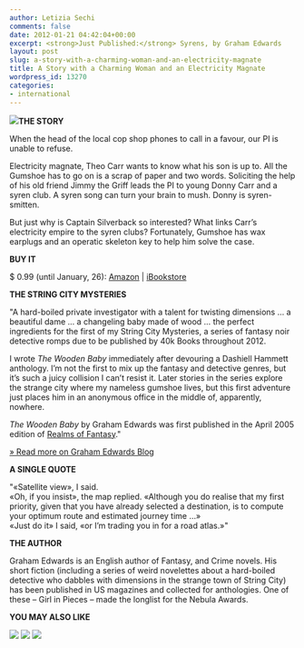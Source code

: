 ```yaml
---
author: Letizia Sechi
comments: false
date: 2012-01-21 04:42:04+00:00
excerpt: <strong>Just Published:</strong> Syrens, by Graham Edwards
layout: post
slug: a-story-with-a-charming-woman-and-an-electricity-magnate
title: A Story with a Charming Woman and an Electricity Magnate
wordpress_id: 13270
categories:
- international
---
```


**[![](http://www.40kbooks.com/wp-content/uploads/cover10.jpg)](http://www.40kbooks.com/?page_id=133&category=1&product_id=87)THE STORY**

When the head of the local cop shop phones to call in a favour, our PI is unable to refuse.

Electricity magnate, Theo Carr wants to know what his son is up to. All the Gumshoe has to go on is a scrap of paper and two words. Soliciting the help of his old friend Jimmy the Griff leads the PI to young Donny Carr and a syren club. A syren song can turn your brain to mush. Donny is syren-smitten.

But just why is Captain Silverback so interested? What links Carr’s electricity empire to the syren clubs? Fortunately, Gumshoe has wax earplugs and an operatic skeleton key to help him solve the case.

**BUY IT**

$ 0.99 (until January, 26): [Amazon](http://www.amazon.com/dp/B006ZOI53Y/) | [iBookstore](http://itunes.apple.com/us/book/syren/id496525823?mt=11)

**THE STRING CITY MYSTERIES**

"A hard-boiled private investigator with a talent for twisting dimensions … a beautiful dame … a changeling baby made of wood … the perfect ingredients for the first of my String City Mysteries, a series of fantasy noir detective romps due to be published by 40k Books throughout 2012.

I wrote _The Wooden Baby_ immediately after devouring a Dashiell Hammett anthology. I’m not the first to mix up the fantasy and detective genres, but it’s such a juicy collision I can’t resist it. Later stories in the series explore the strange city where my nameless gumshoe lives, but this first adventure just places him in an anonymous office in the middle of, apparently, nowhere.

_The Wooden Baby_ by Graham Edwards was first published in the April 2005 edition of [Realms of Fantasy](http://www.rofmag.com/)."

[» Read more on Graham Edwards Blog](http://grahamedwardsonline.wordpress.com/string-city-mysteries/the-wooden-baby/)

**A SINGLE QUOTE**

"«Satellite view», I said.  
«Oh, if you insist», the map replied. «Although you do realise that my first priority, given that you have already selected a destination, is to compute your optimum route and estimated journey time …»  
«Just do it» I said, «or I’m trading you in for a road atlas.»"

**THE AUTHOR**

Graham Edwards is an English author of Fantasy, and Crime novels. His short fiction (including a series of weird novelettes about a hard-boiled detective who dabbles with dimensions in the strange town of String City) has been published in US magazines and collected for anthologies. One of these – Girl in Pieces – made the longlist for the Nebula Awards.

**YOU MAY ALSO LIKE**

[![](http://www.40kbooks.com/wp-content/uploads/edwards-wooden2_GB_ok3.jpg)](http://www.40kbooks.com/?page_id=133&category=13&product_id=84)
[![](http://www.40kbooks.com/wp-content/uploads/cover_sito2.jpg)](http://www.40kbooks.com/wp-content/uploads/cover_sito2.jpg)
[![](http://www.40kbooks.com/wp-content/uploads/cory_sito.jpg)](http://www.40kbooks.com/?page_id=133&category=13&product_id=80)
